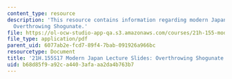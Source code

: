 ```yaml
---
content_type: resource
description: 'This resource contains information regarding modern Japan lecture slides:
  Overthrowing Shogunate.'
file: https://ol-ocw-studio-app-qa.s3.amazonaws.com/courses/21h-155-modern-japan-1868-to-present-spring-2017/b68d85f9a92ca4403afaaa2da4b763b7_MIT21H_155S17_Shogunate.pdf
file_type: application/pdf
parent_uid: 6077ab2e-fcd7-89f4-7bab-091926a966bc
resourcetype: Document
title: '21H.155S17 Modern Japan Lecture Slides: Overthrowing Shogunate'
uid: b68d85f9-a92c-a440-3afa-aa2da4b763b7
---
```

